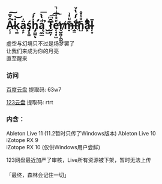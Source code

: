 # A̷̜̹͒̇̄͘͠k͉̱̇͝ä̟̙̍ś̡͓͈h̡̛̤̱̽̓́ͅą̼͇ͩ̔̀͞ ̮̺̉T̷̮͍̦̑͆͞͡e̛̦̘͓̫ͤͯ̾ͥ̚̕͟r̸̖̮͈̜͚ṃ̶͊ͧ̇͗iͩ̓́̔ͮ҉͇͡͝n̺̈ͦͭ̊a̛͓ͮ͊͋͒l̵̴̦͙̄

#### 
虚空与幻境只不过是场梦罢了  
让我们来成为你的月亮  
直至醒来  

### 访问

[百度云盘](https://pan.baidu.com/s/19wcQdOmEqeXWd3r50WVwiw?pwd=63w7)
提取码: 63w7

[123云盘](https://www.123pan.com/s/FZtA-r4Ic3)
提取码: rtrt


### 内含：  
Ableton Live 11  (11.2暂时只传了Windows版本)
Ableton Live 10  
iZotope RX 9  
iZotope RX 10 (仅供Windows用户尝鲜)
  
123网盘最近加严了审核，Live所有资源被下架，暂时无法上传

#### 
「最终，森林会记住一切」